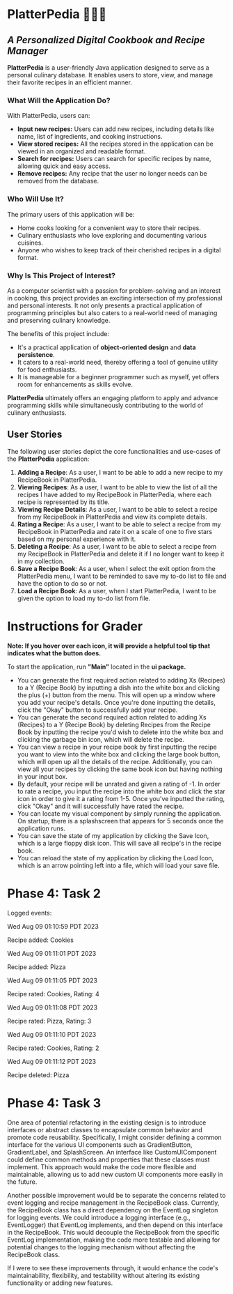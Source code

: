 # PlatterPedia 🧑‍🍳🥘
## _A Personalized Digital Cookbook and Recipe Manager_

**PlatterPedia** is a user-friendly Java application designed to serve as a personal culinary database. It enables users to store, view, and manage their favorite recipes in an efficient manner.

### What Will the Application Do?

With PlatterPedia, users can:
- **Input new recipes:** Users can add new recipes, including details like name, list of ingredients, and cooking instructions.
- **View stored recipes:** All the recipes stored in the application can be viewed in an organized and readable format.
- **Search for recipes:** Users can search for specific recipes by name, allowing quick and easy access.
- **Remove recipes:** Any recipe that the user no longer needs can be removed from the database.

### Who Will Use It?

The primary users of this application will be:
- Home cooks looking for a convenient way to store their recipes.
- Culinary enthusiasts who love exploring and documenting various cuisines.
- Anyone who wishes to keep track of their cherished recipes in a digital format.

### Why Is This Project of Interest?

As a computer scientist with a passion for problem-solving and an interest in cooking, this project provides an exciting intersection of my professional and personal interests. It not only presents a practical application of programming principles but also caters to a real-world need of managing and preserving culinary knowledge.

The benefits of this project include:
- It's a practical application of **object-oriented design** and **data persistence**.
- It caters to a real-world need, thereby offering a tool of genuine utility for food enthusiasts.
- It is manageable for a beginner programmer such as myself, yet offers room for enhancements as skills evolve.

**PlatterPedia** ultimately offers an engaging platform to apply and advance programming skills while simultaneously contributing to the world of culinary enthusiasts.

## User Stories

The following user stories depict the core functionalities and use-cases of the **PlatterPedia** application:

1. **Adding a Recipe**: As a user, I want to be able to add a new recipe to my RecipeBook in PlatterPedia.
2. **Viewing Recipes**: As a user, I want to be able to view the list of all the recipes I have added to my RecipeBook in PlatterPedia, where each recipe is represented by its title.
3. **Viewing Recipe Details**: As a user, I want to be able to select a recipe from my RecipeBook in PlatterPedia and view its complete details.
4. **Rating a Recipe**: As a user, I want to be able to select a recipe from my RecipeBook in PlatterPedia and rate it on a scale of one to five stars based on my personal experience with it.
5. **Deleting a Recipe**: As a user, I want to be able to select a recipe from my RecipeBook in PlatterPedia and delete it if I no longer want to keep it in my collection.
6. **Save a Recipe Book**: As a user, when I select the exit option from the PlatterPedia menu, I want to be reminded to save my to-do list to file and have the option to do so or not.
7. **Load a Recipe Book**: As a user, when I start PlatterPedia, I want to be given the option to load my to-do list from file.

# Instructions for Grader
**Note: If you hover over each icon, it will provide a helpful tool tip that indicates what the button does.**

To start the application, run **"Main"** located in the **ui package.**

- You can generate the first required action related to adding Xs (Recipes) to a Y (Recipe Book) by inputting a dish into the white box and clicking the plus (+) button from the menu. This will open up a window where you add your recipe's details. Once you're done inputting the details, click the "Okay" button to successfully add your recipe.
- You can generate the second required action related to adding Xs (Recipes) to a Y (Recipe Book) by deleting Recipes from the Recipe Book by inputting the recipe you'd wish to delete into the white box and clicking the garbage bin icon, which will delete the recipe.
- You can view a recipe in your recipe book by first inputting the recipe you want to view into the white box and clicking the large book button, which will open up all the details of the recipe. Additionally, you can view all your recipes by clicking the same book icon but having nothing in your input box. 
- By default, your recipe will be unrated and given a rating of -1. In order to rate a recipe, you input the recipe into the white box and click the star icon in order to give it a rating from 1-5. Once you've inputted the rating, click "Okay" and it will successfully have rated the recipe.
- You can locate my visual component by simply running the application. On startup, there is a splashscreen that appears for 5 seconds once the application runs.
- You can save the state of my application by clicking the Save Icon, which is a large floppy disk icon. This will save all recipe's in the recipe book. 
- You can reload the state of my application by clicking the Load Icon, which is an arrow pointing left into a file, which will load your save file.

# Phase 4: Task 2

Logged events:

Wed Aug 09 01:10:59 PDT 2023

Recipe added: Cookies

Wed Aug 09 01:11:01 PDT 2023

Recipe added: Pizza

Wed Aug 09 01:11:05 PDT 2023

Recipe rated: Cookies, Rating: 4

Wed Aug 09 01:11:08 PDT 2023

Recipe rated: Pizza, Rating: 3

Wed Aug 09 01:11:10 PDT 2023

Recipe rated: Cookies, Rating: 2

Wed Aug 09 01:11:12 PDT 2023

Recipe deleted: Pizza

# Phase 4: Task 3

One area of potential refactoring in the existing design is to introduce interfaces or abstract classes to encapsulate common behavior and promote code reusability. Specifically, I might consider defining a common interface for the various UI components such as GradientButton, GradientLabel, and SplashScreen. An interface like CustomUIComponent could define common methods and properties that these classes must implement. This approach would make the code more flexible and maintainable, allowing us to add new custom UI components more easily in the future.

Another possible improvement would be to separate the concerns related to event logging and recipe management in the RecipeBook class. Currently, the RecipeBook class has a direct dependency on the EventLog singleton for logging events. We could introduce a logging interface (e.g., EventLogger) that EventLog implements, and then depend on this interface in the RecipeBook. This would decouple the RecipeBook from the specific EventLog implementation, making the code more testable and allowing for potential changes to the logging mechanism without affecting the RecipeBook class.

If I were to see these improvements through, it would enhance the code's maintainability, flexibility, and testability without altering its existing functionality or adding new features.


